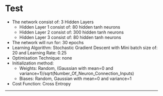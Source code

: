 # Test
* The network consist of: 3 Hidden Layers
	* Hidden Layer 1 consist of: 80 hidden tanh neurons
	* Hidden Layer 2 consist of: 300 hidden tanh neurons
	* Hidden Layer 3 consist of: 80 hidden tanh neurons
* The network will run for: 30 epochs
* Learning Algorithm: Stochastic Gradient Descent with Mini batch size of: 20 and Learning Rate: 0.25
* Optimisation Technique: none
* Initialization method: 
	* Weights: Random, (Gaussian with mean=0 and variance=1)/sqrt(Number_Of_Neuron_Connection_Inputs)
	* Biases: Random, Gaussian with mean=0 and variance=1
* Cost Function: Cross Entropy

---------------------------------------------------------
